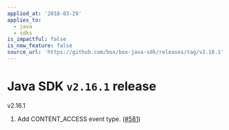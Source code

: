 ```yaml
---
applied_at: '2018-03-29'
applies_to:
  - java
  - sdks
is_impactful: false
is_new_feature: false
source_url: 'https://github.com/box/box-java-sdk/releases/tag/v2.16.1'
---
```


# Java SDK `v2.16.1` release

v2.16.1
1. Add CONTENT_ACCESS event type.  ([#581](https://github.com/box/box-java-sdk/pull/581))
